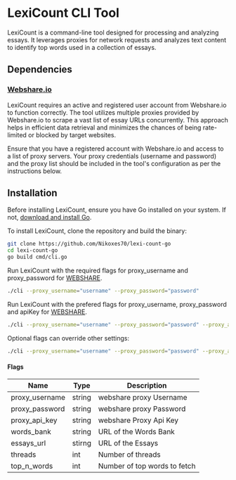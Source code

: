 # LexiCount CLI Tool

LexiCount is a command-line tool designed for processing and analyzing essays. It leverages proxies for network requests and analyzes text content to identify top words used in a collection of essays.

## Dependencies
### [Webshare.io](webshare.io) 
LexiCount requires an active and registered user account from Webshare.io to function correctly. The tool utilizes multiple proxies provided by Webshare.io to scrape a vast list of essay URLs concurrently. This approach helps in efficient data retrieval and minimizes the chances of being rate-limited or blocked by target websites.

Ensure that you have a registered account with Webshare.io and access to a list of proxy servers. Your proxy credentials (username and password) and the proxy list should be included in the tool's configuration as per the instructions below.



## Installation

Before installing LexiCount, ensure you have Go installed on your system. If not, [download and install Go](https://golang.org/dl/).

To install LexiCount, clone the repository and build the binary:

```bash
git clone https://github.com/Nikoxes70/lexi-count-go
cd lexi-count-go 
go build cmd/cli.go
```

Run LexiCount with the required flags for proxy_username and proxy_password for [WEBSHARE](webshare.io).
```bash
./cli --proxy_username="username" --proxy_password="password"
```

Run LexiCount with the prefered flags for proxy_username, proxy_password and apiKey for [WEBSHARE](webshare.io).
```bash
./cli --proxy_username="username" --proxy_password="password" --proxy_api_key="apiKey"
```


Optional flags can override other settings:
```bash
./cli --proxy_username="username" --proxy_password="password" --proxy_api_key="apiKey" --threads=10 --top_n_words=20
```

#### Flags

| Name           | Type   | Description                  |
|----------------|--------|------------------------------|
| proxy_username | string | webshare proxy Username      |
| proxy_password | string | webshare proxy Password      |
| proxy_api_key  | string | webshare Proxy Api Key       |
| words_bank     | string | URL of the Words Bank        |
| essays_url     | stirng | URL of the Essays            |
| threads        | int    | Number of threads            |
| top_n_words    | int    | Number of top words to fetch |